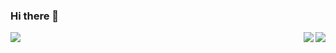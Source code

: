 ### Hi there 👋

<img src="https://github-readme-stats.vercel.app/api/pin/?username=WoodyLetsCode&repo=ESP-Relay" align="right"><img src="https://github-readme-stats.vercel.app/api/top-langs/?username=WoodyLetsCode"><img src="https://github-readme-stats.vercel.app/api/pin/?username=WoodyLetsCode&repo=WLED-GUI" align="right">

<!--
**WoodyLetsCode/WoodyLetsCode** is a ✨ _special_ ✨ repository because its `README.md` (this file) appears on your GitHub profile.

Here are some ideas to get you started:

- 🔭 I’m currently working on ...
- 🌱 I’m currently learning ...
- 👯 I’m looking to collaborate on ...
- 🤔 I’m looking for help with ...
- 💬 Ask me about ...
- 📫 How to reach me: ...
- 😄 Pronouns: ...
- ⚡ Fun fact: ...
-->
